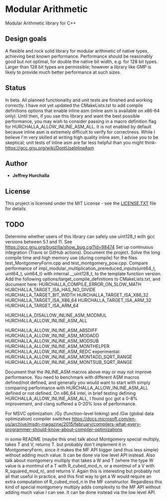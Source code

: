 # Modular Arithmetic
Modular Arithmetic library for C++

## Design goals

A flexible and rock solid library for modular arithmetic of native types, achieving best known performance.  Performance should be reasonably good but not optimal, for double the native bit width, e.g. for 128 bit types.  Larger than 128 bit types are permissible; however a library like GMP is likely to provide much better performance at such sizes.

## Status

In beta.  All planned functionality and unit tests are finished and working correctly.  I have not yet updated the CMakeLists.tst to add compile definitions options that enable inline asm (inline asm is available on x86-64 only).  Until then, if you use this library and want the best possible performance, you may wish to consider passing in a macro definition flag for HURCHALLA_ALLOW_INLINE_ASM_ALL.  It is not enabled by default because inline asm is extremely difficult to verify for correctness.  While I believe I'm very skilled at writing high quality inline asm, I advise you to be skeptical; unit tests of inline asm are far less helpful than you might think- https://gcc.gnu.org/wiki/DontUseInlineAsm

## Author

* **Jeffrey Hurchalla**

## License

This project is licensed under the MIT License - see the [LICENSE.TXT](LICENSE.TXT) file for details

## TODO

Determine whether users of this library can safely use uint128_t with gcc versions between 5.1 and 11.  See https://gcc.gnu.org/bugzilla/show_bug.cgi?id=98474
Set up continuous integration (Travis or GitHub actions).
Document the project.
Solve the long compile time and high memory use (during compile) for the files test_MontgomeryForm.cpp and test_montgomery_pow.cpp.
Compare performance of impl_modular_multiplication_prereduced_inputs(uint64_t, uint64_t, uint64_t) with internal __uint128_t, to the template function version.
Add the following options/target_compile_definitions to CMakeLists.txt, and document here:
HURCHALLA_COMPILE_ERROR_ON_SLOW_MATH
HURCHALLA_TARGET_ISA_HAS_NO_DIVIDE
HURCHALLA_TARGET_BIT_WIDTH
HURCHALLA_TARGET_ISA_X86_32
HURCHALLA_TARGET_ISA_X86_64
HURCHALLA_TARGET_ISA_ARM_32
HURCHALLA_TARGET_ISA_ARM_64

HURCHALLA_DISALLOW_INLINE_ASM_MODMUL
HURCHALLA_ALLOW_INLINE_ASM_ALL

HURCHALLA_ALLOW_INLINE_ASM_ABSDIFF
HURCHALLA_ALLOW_INLINE_ASM_MODADD
HURCHALLA_ALLOW_INLINE_ASM_MODSUB
HURCHALLA_ALLOW_INLINE_ASM_MONTHELPER
HURCHALLA_ALLOW_INLINE_ASM_REDC
experimental:
HURCHALLA_ALLOW_INLINE_ASM_MONTADD_SQRT_RANGE
HURCHALLA_ALLOW_INLINE_ASM_MONTSUB_SQRT_RANGE

Document that the INLINE_ASM macros above may or may not improve performance.  You need to benchmark with different ASM macros defined/not defined, and generally you would want to start with simply comparing performance with HURCHALLA_ALLOW_INLINE_ASM_ALL defined or not defined.  On x86_64 intel, in brief testing defining HURCHALLA_ALLOW_INLINE_ASM_ALL, I found gcc got a 0-8% improvement, and clang suffered a 0-20% loss of performance.

For MSVC optimization: /Gy (function-level linking) and /Gw (global data optimization) compiler switches
https://docs.microsoft.com/en-us/archive/msdn-magazine/2015/february/compilers-what-every-programmer-should-know-about-compiler-optimizations

in some README (maybe this one) talk about Montgomery special multiply, takes T and V, returns T.  but probably don't implement it in MontgomeryForm, since it makes the MF API bigger (and thus less simple) without adding much value.  It can be done via low level API instead.
Also talk about montgomery multiply that takes a W and T (where the type W value is a montmul of a T with R_cubed_mod_n, or a montmul of a V with R_squared_mod_n), and returns V.  Again this is interesting but probably not all that useful in practice, and this first way to get a W would require an extra computation of R_cubed_mod_n in the MF constructor.  Regardless this kind of special montgomery multiply adds complexity to the MF API without adding much value I can see.  It can be done instead via the low level API.

